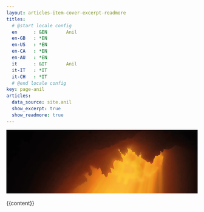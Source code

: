 ```yaml
---
layout: articles-item-cover-excerpt-readmore
titles:
  # @start locale config
  en      : &EN       Anil
  en-GB   : *EN
  en-US   : *EN
  en-CA   : *EN
  en-AU   : *EN
  it      : &IT       Anil
  it-IT   : *IT
  it-CH   : *IT
  # @end locale config
key: page-anil
articles:
  data_source: site.anil
  show_excerpt: true
  show_readmore: true
---
```


![TeXt Theme](https://raw.githubusercontent.com/loop-btc/loop-btc.github.io/loop-btc-patch-1/assets/images/btc_header.jpg)

{{content}}
